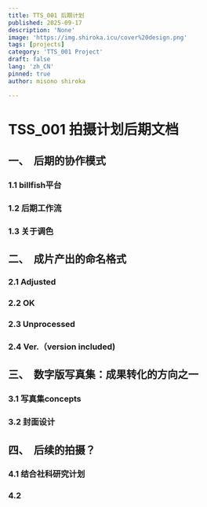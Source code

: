 ```yaml
---
title: TTS_001 后期计划
published: 2025-09-17
description: 'None'
image: 'https://img.shiroka.icu/cover%20design.png'
tags: [projects]
category: 'TTS_001 Project'
draft: false 
lang: 'zh_CN'
pinned: true
author: misono shiroka

---
```


# TSS_001 拍摄计划后期文档

## 一、  后期的协作模式

### 1.1 billfish平台

### 1.2 后期工作流

### 1.3 关于调色

## 二、  成片产出的命名格式

### 2.1 Adjusted

### 2.2 OK

### 2.3 Unprocessed

### 2.4 Ver.（version included)

## 三、  数字版写真集：成果转化的方向之一

### 3.1 写真集concepts

### 3.2 封面设计

## 四、  后续的拍摄？

### 4.1 结合社科研究计划

### 4.2
